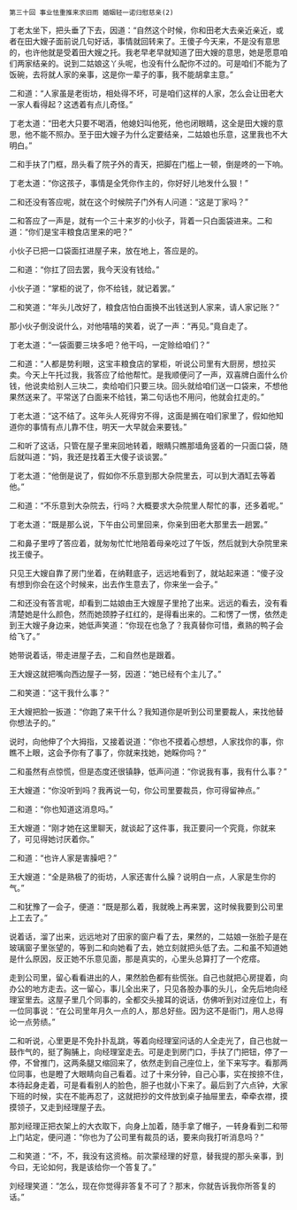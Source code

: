     第三十回 事业怯重推来求旧雨 婚姻轻一诺归慰慈亲(2) 

   丁老太坐下，把头垂了下去，因道：“自然这个时候，你和田老大去亲近亲近，或者在田大嫂子面前说几句好话，事情就回转来了。王傻子今天来，不是没有意思的，也许他就是受着田大嫂之托。我老早老早就知道了田大嫂的意思，她是愿意咱们两家结亲的。说到二姑娘这丫头呢，也没有什么配你不过的。可是咱们不能为了饭碗，去将就人家的亲事，这是你一辈子的事，我不能胡拿主意。”

   二和道：“人家虽是老街坊，相处得不坏，可是咱们这样的人家，怎么会让田老大一家人看得起？这透着有点儿奇怪。”

   丁老太道：“田老大只要不喝酒，他媳妇叫他死，他也闭眼睛，这全是田大嫂的意思，他不能不照办。至于田大嫂子为什么定要结亲，二姑娘也乐意，这里我也不大明白。”

   二和手扶了门框，昂头看了院子外的青天，把脚在门槛上一顿，倒是咚的一下响。

   丁老太道：“你这孩子，事情是全凭你作主的，你好好儿地发什么狠！”

   二和还没有答应呢，就在这个时候院子门外有人问道：“这是丁家吗？”

   二和答应了一声是，就有一个三十来岁的小伙子，背着一只白面袋进来。二和道：“你们是宝丰粮食店里来的吧？”

   小伙子已把一口袋面扛进屋子来，放在地上，答应是的。

   二和道：“你扛了回去罢，我今天没有钱给。”

   小伙子道：“掌柜的说了，你不给钱，就记着罢。”

   二和笑道：“年头儿改好了，粮食店怕白面换不出钱送到人家来，请人家记账？”

   那小伙子倒没说什么，对他嘻嘻的笑着，说了一声：“再见。”竟自走了。

   丁老太道：“一袋面要三块多吧？他干吗，一定赊给咱们？”

   二和道：“人都是势利眼，这宝丰粮食店的掌柜，听说公司里有大厨房，想拉买卖。今天上午托过我，我答应了给他帮忙。是我顺便问了一声，双喜牌白面什么价钱，他说卖给别人三块二，卖给咱们只要三块。回头就给咱们送一口袋来，不想他果然送来了。平常送了白面来不给钱，第二句话也不用问，他就会扛走的。”

   丁老太道：“这不结了。这年头人死得穷不得，这面是搁在咱们家里了，假如他知道你的事情有点儿靠不住，明天一大早就会来要钱。”

   二和听了这话，只管在屋子里来回地转着，眼睛只瞧那墙角竖着的一只面口袋，随后就叫道：“妈，我还是找着王大傻子谈谈罢。”

   丁老太道：“他倒是说了，假如你不乐意到那大杂院里去，可以到大酒缸去等着他。”

   二和道：“不乐意到大杂院去，行吗？大概要求大杂院里人帮忙的事，还多着呢。”

   丁老太道：“既是那么说，下午由公司里回来，你亲到田老大那里去一趟罢。”

   二和鼻子里哼了答应着，就匆匆忙忙地陪着母亲吃过了午饭，然后就到大杂院里来找王傻子。

   只见王大嫂自靠了房门坐着，在纳鞋底子，远远地看到了，就站起来道：“傻子没有想到你会在这个时候来，出去作生意去了，你来坐一会子。”

   二和还没有答言呢，却看到二姑娘由王大嫂屋子里抢了出来。远远的看去，没有看清楚她是什么颜色，然而她颈脖子红红的，是得看出来的。二和愣了一愣，依然走到王大嫂子身边来，她低声笑道：“你现在也急了？我真替你可惜，煮熟的鸭子会给飞了。”

   她带说着话，带走进屋子去，二和自然也是跟着。

   王大嫂这就把嘴向西边屋子一努，因道：“她已经有个主儿了。”

   二和笑道：“这干我什么事？”

   王大嫂把脸一扳道：“你跑了来干什么？我知道你是听到公司里要裁人，来找他替你想法子的。”

   说时，向他伸了个大拇指，又接着说道：“你也不摸着心想想，人家找你的事，你瞧不上眼，这会予你有了事了，你就来找她，她睬你吗？”

   二和虽然有点惊慌，但是态度还很镇静，低声问道：“你说我有事，我有什么事？”

   王大嫂道：“你没听到吗？我再说一句，你公司里要裁员，你可得留神点。”

   二和道：“你也知道这消息吗。”

   王大嫂道：“刚才她在这里聊天，就谈起了这件事，我正要问一个究竟，你就来了，可见得她讨厌着你。”

   二和道：“也许人家是害臊吧？”

   王大嫂道：“全是熟极了的街坊，人家还害什么臊？说明白一点，人家是生你的气。”

   二和犹豫了一会子，便道：“既是那么着，我就晚上再来罢，这时候我要到公司里上工去了。”

   说着话，溜了出来，远远地对了田家的窗户看了去，果然的，二姑娘一张脸子是在玻璃窗子里张望的，等到二和向她看了去，她立刻就把头低了去。二和虽不知道她是什么原因，反正她不乐意见面，那是真实的，心里头总算打了一个疙瘩。

   走到公司里，留心看看进出的人，果然脸色都有些慌张。自己也就把心房提着，向办公的地方走去。这一留心，事儿全出来了，只见各股办事的头儿，全先后地向经理室里去。这屋子里几个同事的，全都交头接耳的说话，仿佛听到对过座位上，有一位同事说：“在公司里年月久一点的人，那总好些。因为这不是衙门，用人总得论一点劳绩。”

   二和听说，心里更是不免扑扑乱跳，等着向经理室问话的人全走光了，自己也就一鼓作气的，挺了胸脯上，向经理室走去。可是走到房门口，手扶了门把钮，停了一停，不曾推门，这两条腿又缩回来了，依然走到自己座位上，坐下来写字。看那两位同事，也是瞪了大眼睛向自己看着。过了十来分钟，自己心事，实在按捺不住，本待起身走着，可是看看别人的脸色，胆子也就小下来了。最后到了六点钟，大家下班的时候，实在不能再忍了，这就把抄的文件放到桌子抽屉里去，牵牵衣襟，摸摸领子，又走到经理屋子去。

   那刘经理正把衣架上的大衣取下，向身上加着，随手拿了帽子，一转身看到二和带上门站定，便问道：“你也为了公司里有裁员的话，要来向我打听消息吗？”

   二和笑道：“不，不，我没有这资格。前次蒙经理的好意，替我提的那头亲事，到今曰，无论如何，我是该给你一个答复了。”

   刘经理笑道：“怎么，现在你觉得非答复不可了？那末，你就告诉我你所答复的话。”

